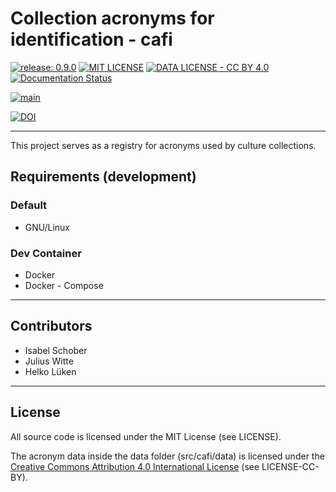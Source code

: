 # Collection acronyms for identification - cafi

[![release: 0.9.0](https://img.shields.io/badge/rel-0.9.0-blue.svg?style=flat-square)](https://github.com/LeibnizDSMZ/cafi)
[![MIT LICENSE](https://img.shields.io/badge/License-MIT-brightgreen.svg?style=flat-square)](https://choosealicense.com/licenses/mit/)
[![DATA LICENSE - CC BY 4.0](https://img.shields.io/badge/Data%20License-CC%20BY%204.0-brightgreen.svg?style=flat-square)](http://creativecommons.org/licenses/by/4.0/)
[![Documentation Status](https://img.shields.io/badge/docs-GitHub-blue.svg?style=flat-square)](https://LeibnizDSMZ.github.io/cafi/)

[![main](https://github.com/LeibnizDSMZ/cafi/actions/workflows/main.yml/badge.svg?branch=main)](https://github.com/LeibnizDSMZ/cafi/actions/workflows/main.yml)

[![DOI](https://zenodo.org/badge/638857356.svg)](https://doi.org/10.5281/zenodo.14872268)

---

This project serves as a registry for acronyms used by culture collections.

## Requirements (development)

### Default

- GNU/Linux

### Dev Container

- Docker
- Docker - Compose

---

## Contributors

- Isabel Schober
- Julius Witte
- Helko Lüken

---

## License

All source code is licensed under the MIT License (see LICENSE).

The acronym data inside the data folder (src/cafi/data) is licensed under the [Creative Commons Attribution 4.0 International License](http://creativecommons.org/licenses/by/4.0/) (see LICENSE-CC-BY).
